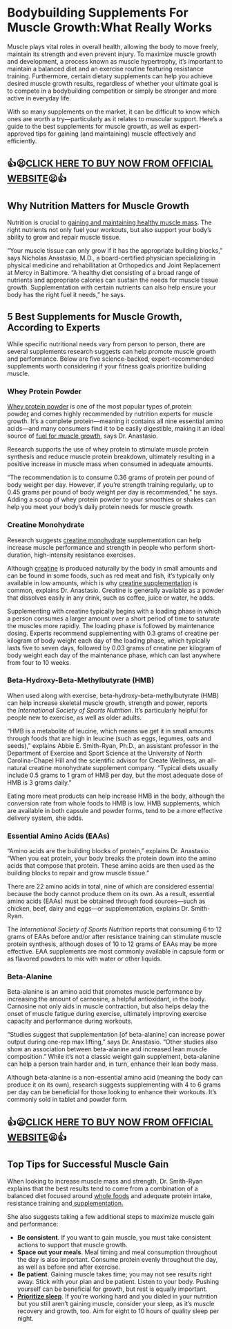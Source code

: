 <h1>Bodybuilding Supplements For Muscle Growth:What Really Works</h1>
<p>Muscle plays vital roles in overall health, allowing the body to move freely, maintain its strength and even prevent injury. To maximize muscle growth and development, a process known as muscle hypertrophy, it&rsquo;s important to maintain a balanced diet and an exercise routine featuring resistance training. Furthermore, certain dietary supplements can help you achieve desired muscle growth results, regardless of whether your ultimate goal is to compete in a bodybuilding competition or simply be stronger and more active in everyday life.</p>
<p>With so many supplements on the market, it can be difficult to know which ones are worth a try&mdash;particularly as it relates to muscular support. Here&rsquo;s a guide to the best supplements for muscle growth, as well as expert-approved tips for gaining (and maintaining) muscle effectively and efficiently.</p>
<h2 data-start="922" data-end="962"><strong data-start="925" data-end="962">👍😦<a href="https://www.globenewswire.com/news-release/2025/07/23/3120444/0/en/Muscle-Building-Supplements-2025-CrazyBulk-Introduces-Effective-Bodybuilding-Supplements-For-Muscle-Growth-Bulking-Cutting-And-Strength-in-USA.html">CLICK HERE TO BUY NOW FROM OFFICIAL WEBSITE</a>😦👍</strong></h2>
<h2 class="section_heading">Why Nutrition Matters for Muscle Growth</h2>
<div class="section-content wysiwyg-content blue-bullets">
<p>Nutrition is crucial to&nbsp;<span data-ecom-container="{&quot;componentTitle&quot;:&quot;gaining and maintaining healthy muscle mass&quot;,&quot;componentType&quot;:&quot;Incontent Link&quot;}"><a href="https://www.globenewswire.com/news-release/2025/07/23/3120444/0/en/Muscle-Building-Supplements-2025-CrazyBulk-Introduces-Effective-Bodybuilding-Supplements-For-Muscle-Growth-Bulking-Cutting-And-Strength-in-USA.html" target="_blank" rel="noopener" data-ecom-link="{&quot;clickText&quot;:&quot;gaining and maintaining healthy muscle mass&quot;,&quot;clickCat&quot;:&quot;Primary&quot;,&quot;clickUrl&quot;:&quot;https:\/\/www.forbes.com\/health\/fitness\/how-to-build-muscle\/&quot;,&quot;clickType&quot;:&quot;internal&quot;}" data-ecom-fallback-scanned="">gaining and maintaining healthy muscle mass</a></span>. The right nutrients not only fuel your workouts, but also support your body&rsquo;s ability to grow and repair muscle tissue.</p>
<p>&ldquo;Your muscle tissue can only grow if it has the appropriate building blocks,&rdquo; says Nicholas Anastasio, M.D., a board-certified physician specializing in physical medicine and rehabilitation at Orthopedics and Joint Replacement at Mercy in Baltimore. &ldquo;A healthy diet consisting of a broad range of nutrients and appropriate calories can sustain the needs for muscle tissue growth. Supplementation with certain nutrients can also help ensure your body has the right fuel it needs,&rdquo; he says.</p>
<h2 class="section_heading">5 Best Supplements for Muscle Growth, According to Experts</h2>
<div class="section-content wysiwyg-content blue-bullets">
<p>While specific nutritional needs vary from person to person, there are several supplements research suggests can help promote muscle growth and performance. Below are five science-backed, expert-recommended supplements worth considering if your fitness goals prioritize building muscle.</p>
<h3>Whey Protein Powder</h3>
<p><span data-ecom-container="{&quot;componentTitle&quot;:&quot;Whey protein powder&quot;,&quot;componentType&quot;:&quot;Incontent Link&quot;}"><a href="https://www.forbes.com/health/supplements/best-whey-protein-powder/" target="_blank" rel="noopener" data-ecom-link="{&quot;clickText&quot;:&quot;Whey protein powder&quot;,&quot;clickCat&quot;:&quot;Primary&quot;,&quot;clickUrl&quot;:&quot;https:\/\/www.forbes.com\/health\/supplements\/best-whey-protein-powder\/&quot;,&quot;clickType&quot;:&quot;internal&quot;}" data-ecom-fallback-scanned="">Whey protein powder</a></span>&nbsp;is one of the most popular types of<a href="https://www.globenewswire.com/news-release/2025/07/23/3120444/0/en/Muscle-Building-Supplements-2025-CrazyBulk-Introduces-Effective-Bodybuilding-Supplements-For-Muscle-Growth-Bulking-Cutting-And-Strength-in-USA.html">&nbsp;</a><span data-ecom-container="{&quot;componentTitle&quot;:&quot;protein powder&quot;,&quot;componentType&quot;:&quot;Incontent Link&quot;}">protein powde<a href="https://www.forbes.com/health/supplements/best-protein-powders/" data-ecom-link="{&quot;clickText&quot;:&quot;protein powder&quot;,&quot;clickCat&quot;:&quot;Primary&quot;,&quot;clickUrl&quot;:&quot;https:\/\/www.forbes.com\/health\/supplements\/best-protein-powders\/&quot;,&quot;clickType&quot;:&quot;internal&quot;}" data-ecom-fallback-scanned="">r</a></span>&nbsp;and comes highly recommended by nutrition experts for muscle growth. It&rsquo;s a complete protein&mdash;meaning it contains all nine essential amino acids&mdash;and many consumers find it to be easily digestible, making it an ideal source of&nbsp;<span data-ecom-container="{&quot;componentTitle&quot;:&quot;fuel for muscle growth&quot;,&quot;componentType&quot;:&quot;Incontent Link&quot;}"><a href="https://www.globenewswire.com/news-release/2025/07/23/3120444/0/en/Muscle-Building-Supplements-2025-CrazyBulk-Introduces-Effective-Bodybuilding-Supplements-For-Muscle-Growth-Bulking-Cutting-And-Strength-in-USA.html" data-ecom-link="{&quot;clickText&quot;:&quot;fuel for muscle growth&quot;,&quot;clickCat&quot;:&quot;Primary&quot;,&quot;clickUrl&quot;:&quot;https:\/\/www.forbes.com\/health\/supplements\/best-protein-powder-for-muscle-gain\/&quot;,&quot;clickType&quot;:&quot;internal&quot;}" data-ecom-fallback-scanned="">fuel for muscle growth</a></span>, says Dr. Anastasio.</p>
<p>Research supports the use of whey protein to stimulate muscle protein synthesis and reduce muscle protein breakdown, ultimately resulting in a positive increase in muscle mass when consumed in adequate amounts.</p>
<p>&ldquo;The recommendation is to consume 0.36 grams of protein per pound of body weight per day. However, if you&rsquo;re strength training regularly, up to 0.45 grams per pound of body weight per day is recommended,&rdquo; he says. Adding a scoop of whey protein powder to your smoothies or shakes can help you meet your body&rsquo;s daily protein needs for muscle growth.</p>
<h3>Creatine Monohydrate</h3>
<p>Research suggests&nbsp;<span data-ecom-container="{&quot;componentTitle&quot;:&quot;creatine monohydrate&quot;,&quot;componentType&quot;:&quot;Incontent Link&quot;}"><a href="https://www.globenewswire.com/news-release/2025/07/23/3120444/0/en/Muscle-Building-Supplements-2025-CrazyBulk-Introduces-Effective-Bodybuilding-Supplements-For-Muscle-Growth-Bulking-Cutting-And-Strength-in-USA.html" target="_blank" rel="noopener" data-ecom-link="{&quot;clickText&quot;:&quot;creatine monohydrate&quot;,&quot;clickCat&quot;:&quot;Primary&quot;,&quot;clickUrl&quot;:&quot;https:\/\/www.forbes.com\/health\/supplements\/best-creatine-monohydrate\/&quot;,&quot;clickType&quot;:&quot;internal&quot;}" data-ecom-fallback-scanned="">creatine monohydrate</a></span>&nbsp;supplementation can help increase muscle performance and strength in people who perform short-duration, high-intensity resistance exercises.</p>
<p>Although&nbsp;<span data-ecom-container="{&quot;componentTitle&quot;:&quot;creatine&quot;,&quot;componentType&quot;:&quot;Incontent Link&quot;}"><a href="https://www.globenewswire.com/news-release/2025/07/23/3120444/0/en/Muscle-Building-Supplements-2025-CrazyBulk-Introduces-Effective-Bodybuilding-Supplements-For-Muscle-Growth-Bulking-Cutting-And-Strength-in-USA.html" data-ecom-link="{&quot;clickText&quot;:&quot;creatine&quot;,&quot;clickCat&quot;:&quot;Primary&quot;,&quot;clickUrl&quot;:&quot;https:\/\/www.forbes.com\/health\/supplements\/what-is-creatine\/&quot;,&quot;clickType&quot;:&quot;internal&quot;}" data-ecom-fallback-scanned="">creatine</a></span>&nbsp;is produced naturally by the body in small amounts and can be found in some foods, such as red meat and fish, it&rsquo;s typically only available in low amounts, which is why&nbsp;<span data-ecom-container="{&quot;componentTitle&quot;:&quot;creatine supplementation&quot;,&quot;componentType&quot;:&quot;Incontent Link&quot;}"><a href="https://www.globenewswire.com/news-release/2025/07/23/3120444/0/en/Muscle-Building-Supplements-2025-CrazyBulk-Introduces-Effective-Bodybuilding-Supplements-For-Muscle-Growth-Bulking-Cutting-And-Strength-in-USA.html" data-ecom-link="{&quot;clickText&quot;:&quot;creatine supplementation&quot;,&quot;clickCat&quot;:&quot;Primary&quot;,&quot;clickUrl&quot;:&quot;https:\/\/www.forbes.com\/health\/supplements\/best-creatine-supplements\/&quot;,&quot;clickType&quot;:&quot;internal&quot;}" data-ecom-fallback-scanned="">creatine supplementation</a></span>&nbsp;is common, explains Dr. Anastasio. Creatine is generally available as a powder that dissolves easily in any drink, such as coffee, juice or water, he adds.</p>
<p>Supplementing with creatine typically begins with a loading phase in which a person consumes a larger amount over a short period of time to saturate the muscles more rapidly. The loading phase is followed by maintenance dosing. Experts recommend supplementing with 0.3 grams of creatine per kilogram of body weight each day of the loading phase, which typically lasts five to seven days, followed by 0.03 grams of creatine per kilogram of body weight each day of the maintenance phase, which can last anywhere from four to 10 weeks.</p>
<section class="sniper-widget-wrapper exclude-eds mp-word-breaker featured-widget " data-ecom-container="{&quot;componentTitle&quot;:&quot;Perelel Triple-Support Protein&quot;,&quot;componentType&quot;:&quot;Sniper Product Widget&quot;}">
<div class="widget-inner-wrapper rounded-10px" data-ecom-product="{&quot;itemId&quot;:&quot;396896&quot;,&quot;itemName&quot;:&quot;Perelel Triple-Support Protein&quot;,&quot;itemBrand&quot;:&quot;Impact&quot;,&quot;itemCategory&quot;:&quot;&quot;,&quot;itemCategory2&quot;:&quot;&quot;,&quot;itemCategory3&quot;:&quot;&quot;,&quot;itemCategory4&quot;:&quot;&quot;,&quot;price&quot;:0,&quot;quantity&quot;:1,&quot;affiliation&quot;:&quot;Impact&quot;,&quot;coupon&quot;:&quot;&quot;,&quot;secondaryCallout&quot;:&quot;&quot;,&quot;initialCost&quot;:0,&quot;subscriptionCost&quot;:0}">
<div class="featured-label-wrapper flex justify-center items-center bg-secondary py-9px px-10px">
<h3>Beta-Hydroxy-Beta-Methylbutyrate (HMB)</h3>
<p>When used along with exercise, beta-hydroxy-beta-methylbutyrate (HMB) can help increase skeletal muscle growth, strength and power, reports the&nbsp;<em>International Society of Sports Nutrition</em>. It&rsquo;s particularly helpful for people new to exercise, as well as older adults.</p>
<p>&ldquo;HMB is a metabolite of leucine, which means we get it in small amounts through foods that are high in leucine (such as eggs, legumes, oats and seeds),&rdquo; explains Abbie E. Smith-Ryan, Ph.D., an assistant professor in the Department of Exercise and Sport Science at the University of North Carolina-Chapel Hill and the scientific advisor for Create Wellness, an all-natural creatine monohydrate supplement company. &ldquo;Typical diets usually include 0.5 grams to 1 gram of HMB per day, but the most adequate dose of HMB is 3 grams daily.&rdquo;</p>
<p>Eating more meat products can help increase HMB in the body, although the conversion rate from whole foods to HMB is low. HMB supplements, which are available in both capsule and powder forms, tend to be a more effective delivery system, she adds.</p>
<h3>Essential Amino Acids (EAAs)</h3>
<p>&ldquo;Amino acids are the building blocks of protein,&rdquo; explains Dr. Anastasio. &ldquo;When you eat protein, your body breaks the protein down into the amino acids that compose that protein. These amino acids are then used as the building blocks to repair and grow muscle tissue.&rdquo;</p>
<p>There are 22 amino acids in total, nine of which are considered essential because the body cannot produce them on its own. As a result, essential amino acids (EAAs) must be obtained through food sources&mdash;such as chicken, beef, dairy and eggs&mdash;or supplementation, explains Dr. Smith-Ryan.</p>
<p>The&nbsp;<em>International Society of Sports Nutrition</em>&nbsp;reports that consuming 6 to 12 grams of EAAs before and/or after resistance training can stimulate muscle protein synthesis, although doses of 10 to 12 grams of EAAs may be more effective. EAA supplements are most commonly available in capsule form or as flavored powders to mix with water or other liquids.</p>
<h3>Beta-Alanine</h3>
<p>Beta-alanine is an amino acid that promotes muscle performance by increasing the amount of carnosine, a helpful antioxidant, in the body. Carnosine not only aids in muscle contraction, but also helps delay the onset of muscle fatigue during exercise, ultimately improving exercise capacity and performance during workouts.</p>
<p>&ldquo;Studies suggest that supplementation [of beta-alanine] can increase power output during one-rep max lifting,&rdquo; says Dr. Anastasio. &ldquo;Other studies also show an association between beta-alanine and increased lean muscle composition.&rdquo; While it&rsquo;s not a classic weight gain supplement, beta-alanine can help a person train harder and, in turn, enhance their lean body mass.</p>
<p>Although beta-alanine is a non-essential amino acid (meaning the body can produce it on its own), research suggests supplementing with 4 to 6 grams per day can be beneficial for those looking to enhance their workouts. It&rsquo;s commonly sold in tablet and powder form.</p>
<h2 data-start="922" data-end="962"><strong data-start="925" data-end="962">👍😦<a href="https://www.globenewswire.com/news-release/2025/07/23/3120444/0/en/Muscle-Building-Supplements-2025-CrazyBulk-Introduces-Effective-Bodybuilding-Supplements-For-Muscle-Growth-Bulking-Cutting-And-Strength-in-USA.html">CLICK HERE TO BUY NOW FROM OFFICIAL WEBSITE</a>😦👍</strong></h2>
<h2 class="section_heading">Top Tips for Successful Muscle Gain</h2>
<div class="section-content wysiwyg-content blue-bullets">
<p>When looking to increase muscle mass and strength, Dr. Smith-Ryan explains that the best results tend to come from a combination of a balanced diet focused around&nbsp;<span data-ecom-container="{&quot;componentTitle&quot;:&quot;whole foods&quot;,&quot;componentType&quot;:&quot;Incontent Link&quot;}"><a href="https://www.globenewswire.com/news-release/2025/07/23/3120444/0/en/Muscle-Building-Supplements-2025-CrazyBulk-Introduces-Effective-Bodybuilding-Supplements-For-Muscle-Growth-Bulking-Cutting-And-Strength-in-USA.html" target="_blank" rel="noopener" data-ecom-link="{&quot;clickText&quot;:&quot;whole foods&quot;,&quot;clickCat&quot;:&quot;Primary&quot;,&quot;clickUrl&quot;:&quot;https:\/\/www.forbes.com\/health\/nutrition\/best-food-for-muscle-gain\/&quot;,&quot;clickType&quot;:&quot;internal&quot;}" data-ecom-fallback-scanned="">whole foods</a></span>&nbsp;and&nbsp;<span data-ecom-container="{&quot;componentTitle&quot;:&quot;adequate protein intake&quot;,&quot;componentType&quot;:&quot;Incontent Link&quot;}">adequate protein intake</span>, resistance training and<a href="https://www.globenewswire.com/news-release/2025/07/23/3120444/0/en/Muscle-Building-Supplements-2025-CrazyBulk-Introduces-Effective-Bodybuilding-Supplements-For-Muscle-Growth-Bulking-Cutting-And-Strength-in-USA.html">&nbsp;<span data-ecom-container="{&quot;componentTitle&quot;:&quot;supplementation&quot;,&quot;componentType&quot;:&quot;Incontent Link&quot;}">supplementation</span>.</a></p>
<p>She also suggests taking a few additional steps to maximize muscle gain and performance:</p>
<ul>
<li><strong>Be consistent</strong>. If you want to gain muscle, you must take consistent actions to support that muscle growth.</li>
<li><strong>Space out your meals</strong>. Meal timing and meal consumption throughout the day is also important. Consume protein evenly throughout the day, as well as before and after exercise.</li>
<li><strong>Be patient</strong>. Gaining muscle takes time; you may not see results right away. Stick with your plan and be patient. Listen to your body. Pushing yourself can be beneficial for growth, but rest is equally important.</li>
<li><span data-ecom-container="{&quot;componentTitle&quot;:&quot;Prioritize sleep&quot;,&quot;componentType&quot;:&quot;Incontent Link&quot;}"><a href="https://www.globenewswire.com/news-release/2025/07/23/3120444/0/en/Muscle-Building-Supplements-2025-CrazyBulk-Introduces-Effective-Bodybuilding-Supplements-For-Muscle-Growth-Bulking-Cutting-And-Strength-in-USA.html" target="_blank" rel="noopener" data-ecom-link="{&quot;clickText&quot;:&quot;Prioritize sleep&quot;,&quot;clickCat&quot;:&quot;Primary&quot;,&quot;clickUrl&quot;:&quot;https:\/\/www.forbes.com\/health\/wellness\/sleep-deprivation-health-effects\/&quot;,&quot;clickType&quot;:&quot;internal&quot;}" data-ecom-fallback-scanned=""><strong>Prioritize sleep</strong></a></span>. If you&rsquo;re working hard and you dialed in your nutrition but you still aren&rsquo;t gaining muscle, consider your sleep, as it&rsquo;s muscle recovery and growth, too. Aim for eight to 10 hours of quality sleep per night.</li>
</ul>
</div>
</div>
</div>
</section>
</div>
</div>
